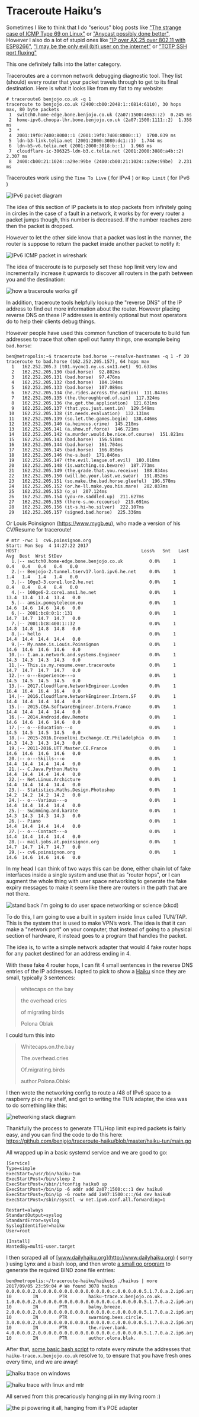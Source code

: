 Traceroute Haiku’s
===

Sometimes I like to think that I do "serious" blog posts like ["The strange case of ICMP Type 69 on Linux"](https://blog.benjojo.co.uk/post/linux-icmp-type-69) or ["Anycast possibly done better"](https://blog.benjojo.co.uk/post/ipv6-backing-anycast-possibly-better), However I also do a lot of stupid ones like ["IP over AX.25 over 802.11 with ESP8266"](https://blog.benjojo.co.uk/post/AX25-over-wifi-with-ESP8266), ["I may be the only evil (bit) user on the internet"](https://blog.benjojo.co.uk/post/evil-bit-RFC3514-real-world-usage) or ["TOTP SSH port fluxing"](https://blog.benjojo.co.uk/post/ssh-port-fluxing-with-totp)

This one definitely falls into the latter category.

Traceroutes are a common network debugging diagnostic tool. They list (should) every router that your packet travels through to get to its final destination. Here is what it looks like from my flat to my website:

```
# traceroute6 benjojo.co.uk -q 1
traceroute to benjojo.co.uk (2400:cb00:2048:1::6814:6110), 30 hops max, 80 byte packets
 1  switch0.home-edge.bone.benjojo.co.uk (2a07:1500:4663::2)  0.245 ms
 2  home-ipv6.choopa-lhr.bone.benjojo.co.uk (2a07:1500:1111::2)  1.358 ms
 3  *
 4  2001:19f0:7400:8000::1 (2001:19f0:7400:8000::1)  1700.039 ms
 5  ldn-b3-link.telia.net (2001:2000:3080:dc1::1)  1.744 ms
 6  ldn-b5-v6.telia.net (2001:2000:3018:b::1)  1.968 ms
 7  cloudflare-ic-306325-ldn-b3.c.telia.net (2001:2000:3080:a4b::2)  2.307 ms
 8  2400:cb00:21:1024::a29e:99be (2400:cb00:21:1024::a29e:99be)  2.231 ms
```

Traceroutes work using the `Time To Live` ( for IPv4 ) or `Hop Limit` ( for IPv6 )

![IPv6 packet diagram](/blog-images/image1.png)

The idea of this section of IP packets is to stop packets from infinitely going in circles in the case of a fault in a network, it works by for every router a packet jumps though, this number is decreased. If the number reaches zero then the packet is dropped.

However to let the other side know that a packet was lost in the manner, the router is suppose to return the packet inside another packet to notify it:

![IPv6 ICMP packet in wireshark](/blog-images/image6.png)

The idea of traceroute is to purposely set these hop limit very low and incrementally increase it upwards to discover all routers in the path between you and the destination:

![how a traceroute works gif](/blog-images/trace.gif)

In addition, traceroute tools helpfully lookup the "reverse DNS" of the IP address to find out more information about the router. However placing reverse DNS on these IP addresses is entirely optional but most operators do to help their clients debug things.

However people have used this common function of traceroute to build fun addresses to trace that often spell out funny things, one example being `bad.horse`:

```
ben@metropolis:~$ traceroute bad.horse --resolve-hostnames -q 1 -f 20
traceroute to bad.horse (162.252.205.157), 64 hops max
  1   162.252.205.3 (t01.nycmc1.ny.us.sn11.net)  91.633ms
  2   162.252.205.130 (bad.horse)  92.802ms
  3   162.252.205.131 (bad.horse)  97.476ms
  4   162.252.205.132 (bad.horse)  104.194ms
  5   162.252.205.133 (bad.horse)  107.089ms
  6   162.252.205.134 (he.rides.across.the.nation)  111.847ms
  7   162.252.205.135 (the.thoroughbred.of.sin)  117.324ms
  8   162.252.205.136 (he.got.the.application)  121.631ms
  9   162.252.205.137 (that.you.just.sent.in)  129.549ms
 10   162.252.205.138 (it.needs.evaluation)  132.131ms
 11   162.252.205.139 (so.let.the.games.begin)  138.446ms
 12   162.252.205.140 (a.heinous.crime)  145.218ms
 13   162.252.205.141 (a.show.of.force)  146.721ms
 14   162.252.205.142 (a.murder.would.be.nice.of.course)  151.821ms
 15   162.252.205.143 (bad.horse)  156.510ms
 16   162.252.205.144 (bad.horse)  161.704ms
 17   162.252.205.145 (bad.horse)  166.850ms
 18   162.252.205.146 (he-s.bad)  171.846ms
 19   162.252.205.147 (the.evil.league.of.evil)  180.018ms
 20   162.252.205.148 (is.watching.so.beware)  187.773ms
 21   162.252.205.149 (the.grade.that.you.receive)  188.834ms
 22   162.252.205.150 (will.be.your.last.we.swear)  191.852ms
 23   162.252.205.151 (so.make.the.bad.horse.gleeful)  196.578ms
 24   162.252.205.152 (or.he-ll.make.you.his.mare)  202.037ms
 25   162.252.205.153 (o_o)  207.124ms
 26   162.252.205.154 (you-re.saddled.up)  211.627ms
 27   162.252.205.155 (there-s.no.recourse)  219.691ms
 28   162.252.205.156 (it-s.hi-ho.silver)  222.107ms
 29   162.252.205.157 (signed.bad.horse)  225.336ms
```

Or Louis Poinsignon (https://www.mygb.eu), who made a version of his CV/Resume for traceroute!

```
# mtr -rwc 1  cv6.poinsignon.org
Start: Mon Sep  4 14:27:22 2017
HOST:                                              Loss%   Snt   Last   Avg  Best  Wrst StDev
  1.|-- switch0.home-edge.bone.benjojo.co.uk          0.0%     1    0.4   0.4   0.4   0.4   0.0
  2.|-- Benjojo-2.tunnel.tserv17.lon1.ipv6.he.net     0.0%     1    1.4   1.4   1.4   1.4   0.0
  3.|-- 10ge3-3.core1.lon2.he.net                     0.0%     1    8.4   8.4   8.4   8.4   0.0
  4.|-- 100ge6-2.core1.ams1.he.net                    0.0%     1   13.4  13.4  13.4  13.4   0.0
  5.|-- amsix.poneytelecom.eu                         0.0%     1   14.6  14.6  14.6  14.6   0.0
  6.|-- 2001:bc8:0:1::131                             0.0%     1   14.7  14.7  14.7  14.7   0.0
  7.|-- 2001:bc8:400:1::32                            0.0%     1   14.8  14.8  14.8  14.8   0.0
  8.|-- hello                                         0.0%     1   14.4  14.4  14.4  14.4   0.0
  9.|-- My.name.is.Louis.Poinsignon                   0.0%     1   14.6  14.6  14.6  14.6   0.0
 10.|-- I.am.a.network.and.systems.Engineer           0.0%     1   14.3  14.3  14.3  14.3   0.0
 11.|-- This.is.my.resume.over.traceroute             0.0%     1   14.7  14.7  14.7  14.7   0.0
 12.|-- o---Experience---o                            0.0%     1   14.5  14.5  14.5  14.5   0.0
 13.|-- 2017.Cloudflare.NetworkEngineer.London        0.0%     1   16.4  16.4  16.4  16.4   0.0
 14.|-- 2016.Cloudflare.NetworkEngineer.Intern.SF     0.0%     1   14.4  14.4  14.4  14.4   0.0
 15.|-- 2015.CEA.SoftwareEngineer.Intern.France       0.0%     1   14.4  14.4  14.4  14.4   0.0
 16.|-- 2014.Android.dev.Remote                       0.0%     1   14.6  14.6  14.6  14.6   0.0
 17.|-- o---Education---o                             0.0%     1   14.5  14.5  14.5  14.5   0.0
 18.|-- 2015-2016.DrexelUni.Exchange.CE.Philadelphia  0.0%     1   14.3  14.3  14.3  14.3   0.0
 19.|-- 2011-2016.UTT.Master.CE.France                0.0%     1   14.6  14.6  14.6  14.6   0.0
 20.|-- o---Skills---o                                0.0%     1   14.4  14.4  14.4  14.4   0.0
 21.|-- C.Java.Python.Maths                           0.0%     1   14.4  14.4  14.4  14.4   0.0
 22.|-- Net.Linux.Archicture                          0.0%     1   14.4  14.4  14.4  14.4   0.0
 23.|-- Statistics.Maths.Design.Photoshop             0.0%     1   14.2  14.2  14.2  14.2   0.0
 24.|-- o---Various---o                               0.0%     1   14.4  14.4  14.4  14.4   0.0
 25.|-- Swimming.and.karate                           0.0%     1   14.3  14.3  14.3  14.3   0.0
 26.|-- Piano                                         0.0%     1   14.4  14.4  14.4  14.4   0.0
 27.|-- o---Contact---o                               0.0%     1   14.4  14.4  14.4  14.4   0.0
 28.|-- mail.jobs.at.poinsignon.org                   0.0%     1   14.7  14.7  14.7  14.7   0.0
 29.|-- cv6.poinsignon.org                            0.0%     1   14.6  14.6  14.6  14.6   0.0
```

In my head I can think of two ways this can be done, either chain lot of fake interfaces inside a single system and use that as "router hops", or I can augment the whole thing with user space networking to generate the fake expiry messages to make it seem like there are routers in the path that are not there.

![stand back i'm going to do user space networking or science (xkcd)](/blog-images/image2.png)

To do this, I am going to use a built in system inside linux called TUN/TAP. This is the system that is used to make VPN’s work. The idea is that it can make a "network port" on your computer, that instead of going to a physical section of hardware, it instead goes to a program that handles the packet.

The idea is, to write a simple network adapter that would 4 fake router hops for any packet destined for an address ending in 4.

With these fake 4 router hops, I can fit 4 small sentences in the reverse DNS entries of the IP addresses. I opted to pick to show a [Haiku](https://en.wikipedia.org/wiki/Haiku) since they are small, typically 3 sentences:

>whitecaps on the bay
>
>the overhead cries
>
>of migrating birds
>
>Polona Oblak

I could turn this into

>Whitecaps.on.the.bay
>
>The.overhead.cries
>
>Of.migrating.birds
>
>author.Polona.Oblak

I then wrote the networking config to route a /48 of IPv6 space to a raspberry pi on my shelf, and got to writing the TUN adapter, the idea was to do something like this:

![networking stack diagram](/blog-images/image5.png)

Thankfully the process to generate TTL/Hop limit expired packets is fairly easy, and you can find the code to do this here: https://github.com/benjojo/traceroute-haiku/blob/master/haiku-tun/main.go

All wrapped up in a basic systemd service and we are good to go:

```
[Service]
Type=simple
ExecStart=/usr/bin/haiku-tun
ExecStartPost=/bin/sleep 2
ExecStartPost=/sbin/ifconfig haiku0 up
ExecStartPost=/bin/ip -6 addr add 2a07:1500:c::1 dev haiku0
ExecStartPost=/bin/ip -6 route add 2a07:1500:c::/64 dev haiku0
ExecStartPost=/sbin/sysctl -w net.ipv6.conf.all.forwarding=1

Restart=always
StandardOutput=syslog
StandardError=syslog
SyslogIdentifier=haiku
User=root

[Install]
WantedBy=multi-user.target
```

I then scraped all of [www.dailyhaiku.org](http://www.dailyhaiku.org) ( sorry ) using Lynx and a bash loop, and then wrote [a small go program](https://github.com/benjojo/traceroute-haiku/blob/master/haikus/generatezonefile.go) to generate the required BIND zone file entries:

```
ben@metropolis:~/traceroute-haiku/haikus$ ./haikus | more
2017/09/05 23:59:04 # We found 3078 haikus
0.0.0.0.0.2.0.0.0.0.0.0.0.0.0.0.0.0.0.0.c.0.0.0.0.0.5.1.7.0.a.2.ip6.arpa.        10        IN        PTR        haiku-trace.x.benjojo.co.uk.
1.0.0.0.0.2.0.0.0.0.0.0.0.0.0.0.0.0.0.0.c.0.0.0.0.0.5.1.7.0.a.2.ip6.arpa.        10        IN        PTR        balmy.breeze.
2.0.0.0.0.2.0.0.0.0.0.0.0.0.0.0.0.0.0.0.c.0.0.0.0.0.5.1.7.0.a.2.ip6.arpa.        10        IN        PTR        swarming.bees.circle.
3.0.0.0.0.2.0.0.0.0.0.0.0.0.0.0.0.0.0.0.c.0.0.0.0.0.5.1.7.0.a.2.ip6.arpa.        10        IN        PTR        the.river.bank.
4.0.0.0.0.2.0.0.0.0.0.0.0.0.0.0.0.0.0.0.c.0.0.0.0.0.5.1.7.0.a.2.ip6.arpa.        10        IN        PTR        author.olona.blak.
```

After that, [some basic bash script](https://github.com/benjojo/traceroute-haiku/blob/master/dns/x-template.sh) to rotate every minute the addresses that `haiku-trace.x.benjojo.co.uk` resolve to, to ensure that you have fresh ones every time, and we are away!

![haiku trace on windows](/blog-images/image4.png)

![haiku trace with linux and mtr](/blog-images/image3.gif)

All served from this precariously hanging pi in my living room :)

![the pi powering it all, hanging from it's POE adapter](/blog-images/footer.JPG)